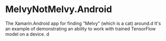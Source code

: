 # MelvyNotMelvy.Android

The Xamarin.Android app for finding "Melvy" (which is a cat) around.d
It's an example of demonstrating an ability to work with trained TensorFlow model on a device. d

